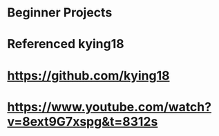 # Beginner Projects
# Referenced kying18
# https://github.com/kying18
# https://www.youtube.com/watch?v=8ext9G7xspg&t=8312s
